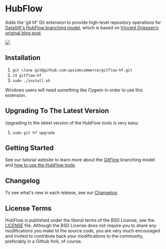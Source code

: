 HubFlow
=======

Adds the 'git hf' Git extension to provide high-level repository operations
for [DataSift's HubFlow branching model](http://datasift.github.com/gitflow/), which is based on [Vincent Driessen’s original blog post](http://nvie.com/posts/a-successful-git-branching-model/).

![](http://nvie.com/img/2009/12/Screen-shot-2009-12-24-at-11.32.03.png)

Installation
------------

1. `git clone git@github.com:upsidecommerce/gitflow-hf.git`
2. `cd gitflow-hf`
3. `sudo ./install.sh`

Windows users will need something like Cygwin in order to use this extension.

Upgrading To The Latest Version
-------------------------------

Upgrading to the latest version of the HubFlow tools is very easy:

1. `sudo git hf upgrade`

Getting Started
---------------

See our tutorial website to learn more about the [GitFlow](http://datasift.github.com/gitflow/IntroducingGitFlow.html) branching model and [how to use the HubFlow tools](http://datasift.github.com/gitflow/GitFlowForGitHub.html).

Changelog
---------

To see what's new in each release, see our [Changelog](http://datasift.github.com/gitflow/ChangeLog.html).

License Terms
-------------
HubFlow is published under the liberal terms of the BSD License, see the
[LICENSE](LICENSE) file. Although the BSD License does not require you to share
any modifications you make to the source code, you are very much encouraged and
invited to contribute back your modifications to the community, preferably
in a Github fork, of course.
